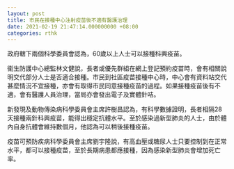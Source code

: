 ```yaml
---
layout: post
title: 市民在接種中心注射疫苗後不適有醫護治理
date: 2021-02-19 21:47:14.000000000 +08:00
categories: rthk
---
```


政府轄下兩個科學委員會認為，60歲以上人士可以接種科興疫苗。

衞生防護中心總監林文健說，長者或優先群組在網上登記預約疫苗時，會有相關說明交代部分人士是否適合接種。市民到社區疫苗接種中心時，中心會有資料站交代甚麼情況不宜接種，亦會有取得市民同意接種疫苗的過程。如果接種疫苗後有不適，會有醫護人員治理，當局亦會發出電子及實體針咭。

新發現及動物傳染病科學委員會主席許樹昌認為，有科學數據證明，長者相隔28天接種兩針科興疫苗，能得出穩定抗體水平。至於感染過新型肺炎的人士，由於體內自身抗體會維持數個月，他認為可以稍後接種疫苗。

疫苗可預防疾病科學委員會主席劉宇隆說，有高血壓或糖尿人士只要控制到在正常水平，都可以接種疫苗，至於長期病患都應接種，因為感染新型肺炎會增加死亡率。
